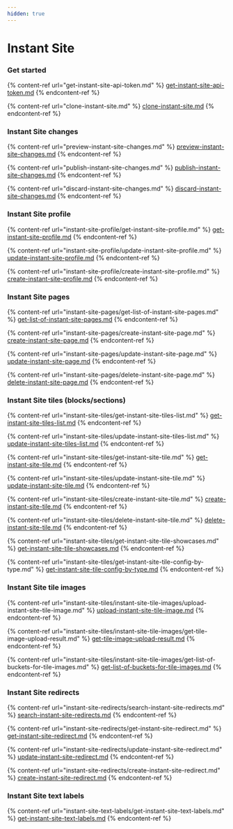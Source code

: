 ```yaml
---
hidden: true
---
```


# Instant Site

### Get started

{% content-ref url="get-instant-site-api-token.md" %}
[get-instant-site-api-token.md](get-instant-site-api-token.md)
{% endcontent-ref %}

{% content-ref url="clone-instant-site.md" %}
[clone-instant-site.md](clone-instant-site.md)
{% endcontent-ref %}

### Instant Site changes

{% content-ref url="preview-instant-site-changes.md" %}
[preview-instant-site-changes.md](preview-instant-site-changes.md)
{% endcontent-ref %}

{% content-ref url="publish-instant-site-changes.md" %}
[publish-instant-site-changes.md](publish-instant-site-changes.md)
{% endcontent-ref %}

{% content-ref url="discard-instant-site-changes.md" %}
[discard-instant-site-changes.md](discard-instant-site-changes.md)
{% endcontent-ref %}

### Instant Site profile

{% content-ref url="instant-site-profile/get-instant-site-profile.md" %}
[get-instant-site-profile.md](instant-site-profile/get-instant-site-profile.md)
{% endcontent-ref %}

{% content-ref url="instant-site-profile/update-instant-site-profile.md" %}
[update-instant-site-profile.md](instant-site-profile/update-instant-site-profile.md)
{% endcontent-ref %}

{% content-ref url="instant-site-profile/create-instant-site-profile.md" %}
[create-instant-site-profile.md](instant-site-profile/create-instant-site-profile.md)
{% endcontent-ref %}

### Instant Site pages

{% content-ref url="instant-site-pages/get-list-of-instant-site-pages.md" %}
[get-list-of-instant-site-pages.md](instant-site-pages/get-list-of-instant-site-pages.md)
{% endcontent-ref %}

{% content-ref url="instant-site-pages/create-instant-site-page.md" %}
[create-instant-site-page.md](instant-site-pages/create-instant-site-page.md)
{% endcontent-ref %}

{% content-ref url="instant-site-pages/update-instant-site-page.md" %}
[update-instant-site-page.md](instant-site-pages/update-instant-site-page.md)
{% endcontent-ref %}

{% content-ref url="instant-site-pages/delete-instant-site-page.md" %}
[delete-instant-site-page.md](instant-site-pages/delete-instant-site-page.md)
{% endcontent-ref %}

### Instant Site tiles (blocks/sections)

{% content-ref url="instant-site-tiles/get-instant-site-tiles-list.md" %}
[get-instant-site-tiles-list.md](instant-site-tiles/get-instant-site-tiles-list.md)
{% endcontent-ref %}

{% content-ref url="instant-site-tiles/update-instant-site-tiles-list.md" %}
[update-instant-site-tiles-list.md](instant-site-tiles/update-instant-site-tiles-list.md)
{% endcontent-ref %}

{% content-ref url="instant-site-tiles/get-instant-site-tile.md" %}
[get-instant-site-tile.md](instant-site-tiles/get-instant-site-tile.md)
{% endcontent-ref %}

{% content-ref url="instant-site-tiles/update-instant-site-tile.md" %}
[update-instant-site-tile.md](instant-site-tiles/update-instant-site-tile.md)
{% endcontent-ref %}

{% content-ref url="instant-site-tiles/create-instant-site-tile.md" %}
[create-instant-site-tile.md](instant-site-tiles/create-instant-site-tile.md)
{% endcontent-ref %}

{% content-ref url="instant-site-tiles/delete-instant-site-tile.md" %}
[delete-instant-site-tile.md](instant-site-tiles/delete-instant-site-tile.md)
{% endcontent-ref %}

{% content-ref url="instant-site-tiles/get-instant-site-tile-showcases.md" %}
[get-instant-site-tile-showcases.md](instant-site-tiles/get-instant-site-tile-showcases.md)
{% endcontent-ref %}

{% content-ref url="instant-site-tiles/get-instant-site-tile-config-by-type.md" %}
[get-instant-site-tile-config-by-type.md](instant-site-tiles/get-instant-site-tile-config-by-type.md)
{% endcontent-ref %}

### Instant Site tile images

{% content-ref url="instant-site-tiles/instant-site-tile-images/upload-instant-site-tile-image.md" %}
[upload-instant-site-tile-image.md](instant-site-tiles/instant-site-tile-images/upload-instant-site-tile-image.md)
{% endcontent-ref %}

{% content-ref url="instant-site-tiles/instant-site-tile-images/get-tile-image-upload-result.md" %}
[get-tile-image-upload-result.md](instant-site-tiles/instant-site-tile-images/get-tile-image-upload-result.md)
{% endcontent-ref %}

{% content-ref url="instant-site-tiles/instant-site-tile-images/get-list-of-buckets-for-tile-images.md" %}
[get-list-of-buckets-for-tile-images.md](instant-site-tiles/instant-site-tile-images/get-list-of-buckets-for-tile-images.md)
{% endcontent-ref %}

### Instant Site redirects

{% content-ref url="instant-site-redirects/search-instant-site-redirects.md" %}
[search-instant-site-redirects.md](instant-site-redirects/search-instant-site-redirects.md)
{% endcontent-ref %}

{% content-ref url="instant-site-redirects/get-instant-site-redirect.md" %}
[get-instant-site-redirect.md](instant-site-redirects/get-instant-site-redirect.md)
{% endcontent-ref %}

{% content-ref url="instant-site-redirects/update-instant-site-redirect.md" %}
[update-instant-site-redirect.md](instant-site-redirects/update-instant-site-redirect.md)
{% endcontent-ref %}

{% content-ref url="instant-site-redirects/create-instant-site-redirect.md" %}
[create-instant-site-redirect.md](instant-site-redirects/create-instant-site-redirect.md)
{% endcontent-ref %}

### Instant Site text labels

{% content-ref url="instant-site-text-labels/get-instant-site-text-labels.md" %}
[get-instant-site-text-labels.md](instant-site-text-labels/get-instant-site-text-labels.md)
{% endcontent-ref %}
